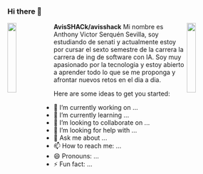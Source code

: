 ### Hi there 👋


<img align='left' src='https://c.tenor.com/KDa_fSsIkgAAAAAi/konoshuba-aqua.gif' width='20%'>
<img align='right' src='https://acegif.com/wp-content/uploads/2020/b72nv6/evrbddancen0w-59.gif' width='20%'>

**AvisSHACk/avisshack**
Mi nombre es Anthony Victor Serquén Sevilla, soy estudiando de senati y actualmente estoy por cursar el sexto semestre de la carrera la carrera de ing de software con IA. Soy muy apasionado por la tecnologia y estoy abierto a aprender todo lo que se me proponga y afrontar nuevos retos en el dia a dia.

Here are some ideas to get you started:

- 🔭 I’m currently working on ...
- 🌱 I’m currently learning ...
- 👯 I’m looking to collaborate on ...
- 🤔 I’m looking for help with ...
- 💬 Ask me about ...
- 📫 How to reach me: ...
- 😄 Pronouns: ...
- ⚡ Fun fact: ...

